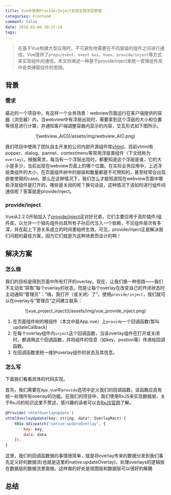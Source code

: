 ```yaml
---
title: Vue中使用Provide/Inject实现全局浮层管理
categories: Frontend
comment: false
date: 2018-02-04 10:27:14
tags:
---
```



>   在基于Vue构建大型应用时，不可避免地需要在不同层级的组件之间进行通信，Vue提供了`props/event`、`event bus`、`Vuex`、`provide/inject`等方式来实现组件间通信。本文将阐述一种基于provide/inject来统一管理组件库中各类弹窗组件的思路。

<!--more-->

## 背景

### 需求

最近的一个项目中，有这样一个业务场景：webview页面运行在客户端提供的容器（浏览器）内，当webview中有浮层出现时，需要拿到这个浮层的大小和位置等信息进行计算，并通知客户端调整容器内显示的内容，交互形式如下图所示。

<div style="text-align: center;">![webview_AIO](/assets/img/webview_AIO.png)</div>

我们项目中使用了团队自主开发的公司内部开源组件库[vhtml](https://github.com/0067ED/vhtml)，目前vhtml有popper、dialog、pannel、contextmenu等常用浮层类组件（下文统称为`overlay`）。根据需求，每当有一个浮层出现时，都要知道这个浮层是谁，它的大小是多少，当前出现在webview页面上的哪个位置。在实际业务应用中，上述浮层类组件的大小、在页面组件树中的层级和数量都是不可预知的，甚至经常会出现嵌套使用的case。那么在这种情况下，我们怎么才能知道现在webview页面中哪些浮层组件是打开的，哪些是关闭的呢？换句话说，这种情况下该如何进行组件间通信呢？答案就是provide/inject。

### provide/inject

Vue从2.2.0开始加入了[provide/inject](https://vuejs.org/v2/api/#provide-inject)这对好兄弟，它们主要应用于高阶插件/组件库，以允许一个祖先组件向其所有子孙后代注入一个依赖，不论组件层次有多深，并在起上下游关系成立的时间里始终生效。可见，provide/inject正是解决我们问题的最佳方案，因为它们就是为这种场景而设计的啊！

## 解决方案

### 怎么做

我们的目标是得到页面中所有打开的overlay。现在，让我们换一种思路——我们不主动去“获取”每个overlay的状态，而是让每个overlay在改变自己的开闭状态时主动通知“管理员”：“嗨，我打开（或关闭）了”。使用`provide/inject`，我们就可以在overlay与“管理员”之间建立联系：

<div style="text-align: center;">![vue_project_inject](/assets/img/vue_provide_inject.png)</div>

1.  在页面组件树的根组件（本文中是App.vue）上`provide`一个回调函数(暂叫updateCallback)
2.  在每个overlay组件内`inject`这个回调函数，当该overlay组件在打开或关闭时，都调用这个回调函数，并将组件的信息（如key、postion等）传递给回调函数。
3.  在回调函数里统一维护overlay组件的状态及其信息。

### 怎么写

下面我们看看具体的代码实现。

首先，我们需要在`App.vue`中`provide`选项中定义我们的回调函数，该函数应具有统一处理所有overlay的功能。在我们的项目中，我们使用RxJS来实现数据层，关于RxJS的知识这里不赘述，感兴趣的读者可以去[RxJS官网](http://reactivex.io/rxjs/)了解。

```javascript
@Provide('vhtmlOverlayUpdate')
vhtmlOverlayUpdate(key: string, data?: OverlayRect) {
    this.$dispatch('native:updateOverlay', {
        key: key,
        data: data
    });
}
```

这里，我们的回调函数做的事情很简单，就是将overlay传来的数据分发到我们事先定义好的数据流(也就是这里的native:updateOverlay)，处理overlays的逻辑放在数据层的数据流里面做。这样做的好处是视图层和数据层可以很好的解耦

## 总结